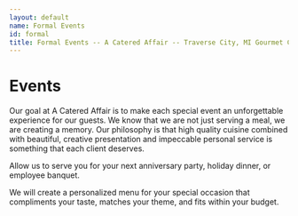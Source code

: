 ```yaml
---
layout: default
name: Formal Events
id: formal
title: Formal Events -- A Catered Affair -- Traverse City, MI Gourmet Catering
---
```


# Events

Our goal at A Catered Affair is to make each special event an unforgettable experience for our guests. We know that we are not just serving a meal, we are creating a memory. Our philosophy is that high quality cuisine combined with beautiful, creative presentation and impeccable personal service is something that each client deserves.

Allow us to serve you for your next anniversary party, holiday dinner, or employee banquet.

We will create a personalized menu for your special occasion that compliments your taste, matches your theme, and fits within your budget.



